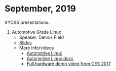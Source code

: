 # September, 2019

KYOSS presentations.

1. Automotive Grade Linux
    * Speaker: Dennis Field
    * [Slides](agl-kyoss-sep-2019.pdf)
    * More info/videos
        * [Automotive Linux](https://www.automotivelinux.org/)
        * [Automotive Linux docs](https://docs.automotivelinux.org/)
        * [Full hardware demo video from CES 2017](https://www.youtube.com/watch?v=3Bv501INyKY)

